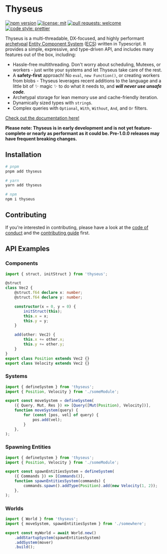 # Thyseus

[![npm version](https://img.shields.io/npm/v/thyseus.svg?style=flat)](https://www.npmjs.com/package/thyseus)
[![license: mit](https://img.shields.io/badge/license-MIT-blue)](./LICENSE)
[![pull requests: welcome](https://img.shields.io/badge/PRs-welcome-brightgreen)](https://github.com/JaimeGensler/thyseus/pulls)
[![code style: prettier](https://img.shields.io/badge/code%20style-prettier-ff69b4)](https://github.com/prettier/prettier)

Thyseus is a multi-threadable, DX-focused, and highly performant
[archetypal](https://github.com/SanderMertens/ecs-faq#archetypes-aka-dense-ecs-or-table-based-ecs)
[Entity Component System](https://en.wikipedia.org/wiki/Entity_component_system)
([ECS](https://github.com/SanderMertens/ecs-faq)) written in Typescript. It
provides a simple, expressive, and type-driven API, and includes many features
out of the box, including:

-   Hassle-free multithreading. Don't worry about scheduling, Mutexes, or
    workers - just write your systems and let Thyseus take care of the rest.
-   A **safety-first** approach! No `eval`, `new Function()`, or creating
    workers from blobs - Thyseus leverages recent additions to the language and
    a little bit of ✨ magic ✨ to do what it needs to, and **_will never use
    unsafe code_**.
-   Archetypal storage for lean memory use and cache-friendly iteration.
-   Dynamically sized types with `string`s.
-   Complex queries with `Optional`, `With`, `Without`, `And`, and `Or` filters.

[Check out the documentation here!](https://www.thyseus.dev)

**Please note: Thyseus is in early development and is not yet feature-complete
or nearly as performant as it could be. Pre-1.0.0 releases may have frequent
breaking changes.**

## Installation

```sh
# pnpm
pnpm add thyseus

# yarn
yarn add thyseus

# npm
npm i thyseus
```

## Contributing

If you're interested in contributing, please have a look at the
[code of conduct](./CODE_OF_CONDUCT.md) and the
[contributing guide](./CONTRIBUTING.md) first.

## API Examples

### Components

```ts
import { struct, initStruct } from 'thyseus';

@struct
class Vec2 {
	@struct.f64 declare x: number;
	@struct.f64 declare y: number;

	constructor(x = 0, y = 0) {
		initStruct(this);
		this.x = x;
		this.y = y;
	}

	add(other: Vec2) {
		this.x += other.x;
		this.y += other.y;
	}
}
export class Position extends Vec2 {}
export class Velocity extends Vec2 {}
```

### Systems

<!-- prettier-ignore -->
```ts
import { defineSystem } from 'thyseus';
import { Position, Velocity } from './someModule';

export const moveSystem = defineSystem(
	({ Query, Mut, Res }) => [Query([Mut(Position), Velocity])],
	function moveSystem(query) {
		for (const [pos, vel] of query) {
			pos.add(vel);
		}
	},
);
```

### Spawning Entities

```ts
import { defineSystem } from 'thyseus';
import { Position, Velocity } from './someModule';

export const spawnEntitiesSystem = defineSystem(
	({ Commands }) => [Commands()],
	function spawnEntitiesSystem(commands) {
		commands.spawn().addType(Position).add(new Velocity(1, 2));
	},
);
```

### Worlds

<!-- prettier-ignore -->
```ts
import { World } from 'thyseus';
import { moveSystem, spawnEntitiesSystem } from './somewhere';

export const myWorld = await World.new()
	.addStartupSystem(spawnEntitiesSystem)
	.addSystem(mover)
	.build();
```
